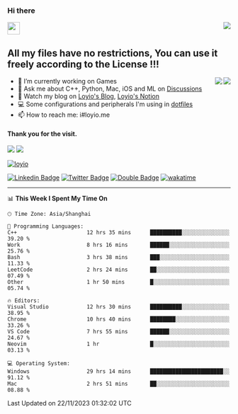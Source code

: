<h3 align="left">Hi there</h3>
<img src='https://em-content.zobj.net/source/animated-noto-color-emoji/356/waving-hand_light-skin-tone_1f44b-1f3fb_1f3fb.gif' width='28' />
<a align="right" href="https://github.com/loyio/loyio/blob/master/STAR/README.md"><img align="right" src="https://img.shields.io/badge/LOYIO-STAR-green" /></a>

## All my files have no restrictions, You can use it freely according to the License !!!

<a href="https://github.com/loyio#gh-light-mode-only">
     <img align="right"  src="https://loy-readme.vercel.app/api/top-langs/?username=loyio&langs_count=6&hide=css,html,jupyter%20notebook" />
</a>

<a href="https://github.com/loyio#gh-dark-mode-only">
  <img align="right"  src="https://loy-readme.vercel.app/api/top-langs/?username=loyio&langs_count=6&theme=slateorange&hide=css,html,jupyter%20notebook" />
</a>



- 🔭 I’m currently working on Games
- 💬 Ask me about C++, Python, Mac, iOS and ML on [Discussions](https://github.com/loyio/blog/discussions)
- 📔 Watch my blog on [Loyio's Blog](https://loyio.me), [Loyio's Notion](https://loyio.notion.site/loyio/Loyio-s-Dashboard-2f56bd29222a445ea9d9e8802a1ac83b)
- 💻 Some configurations and peripherals I'm using in [dotfiles](https://github.com/loyio/dotfiles)
- 📫 How to reach me: i#loyio.me


#### Thank you for the visit.
<img src="http://profile-counter.glitch.me/loyio/count.svg" />

<img src="https://loy-readme.vercel.app/api?username=loyio&show_icons=true&hide=stars&include_all_commits=true&hide_title=true&theme=slateorange" />

     

[![loyio](https://github-profile-trophy.vercel.app/?username=loyio&theme=onedark&column=4)](https://github.com/loyio)

[![Linkedin Badge](https://img.shields.io/badge/-@loyio-0077b5?style=flat-square&logo=Linkedin&logoColor=white&labelColor=0077b5&link=https://www.linkedin.com/in/loyio-hex-363172158/)](https://www.linkedin.com/in/loyio-hex-363172158/)
[![Twitter Badge](https://img.shields.io/badge/-@loyiome-000000?style=flat-square&labelColor=000000&logo=x&logoColor=white&link=https://twitter.com/loyiome)](https://twitter.com/loyiome)
[![Double Badge](https://img.shields.io/badge/@loyio-007722?style=flat&logo=Douban&logoColor=white)](https://www.douban.com/people/susmote)
[![wakatime](https://wakatime.com/badge/user/c0ddc104-5a20-41d1-ab9a-c4d9ea20a4d9.svg)](https://wakatime.com/@c0ddc104-5a20-41d1-ab9a-c4d9ea20a4d9)

-------
<!--START_SECTION:waka-->
📊 **This Week I Spent My Time On** 

```text
🕑︎ Time Zone: Asia/Shanghai

💬 Programming Languages: 
C++                      12 hrs 35 mins      ██████████░░░░░░░░░░░░░░░   39.20 % 
Work                     8 hrs 16 mins       ██████░░░░░░░░░░░░░░░░░░░   25.76 % 
Bash                     3 hrs 38 mins       ███░░░░░░░░░░░░░░░░░░░░░░   11.33 % 
LeetCode                 2 hrs 24 mins       ██░░░░░░░░░░░░░░░░░░░░░░░   07.49 % 
Other                    1 hr 50 mins        █░░░░░░░░░░░░░░░░░░░░░░░░   05.74 % 

🔥 Editors: 
Visual Studio            12 hrs 30 mins      ██████████░░░░░░░░░░░░░░░   38.95 % 
Chrome                   10 hrs 40 mins      ████████░░░░░░░░░░░░░░░░░   33.26 % 
VS Code                  7 hrs 55 mins       ██████░░░░░░░░░░░░░░░░░░░   24.67 % 
Neovim                   1 hr                █░░░░░░░░░░░░░░░░░░░░░░░░   03.13 % 

💻 Operating System: 
Windows                  29 hrs 14 mins      ███████████████████████░░   91.12 % 
Mac                      2 hrs 51 mins       ██░░░░░░░░░░░░░░░░░░░░░░░   08.88 % 
```


 Last Updated on 22/11/2023 01:32:02 UTC
<!--END_SECTION:waka-->
